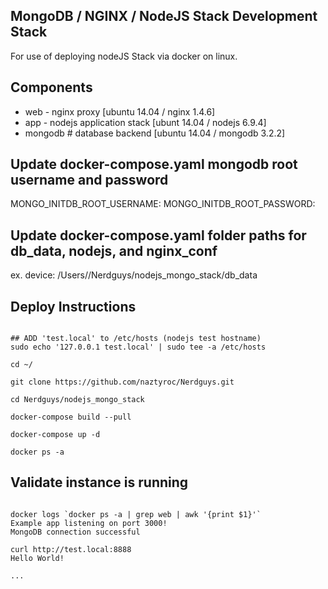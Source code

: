 ## MongoDB / NGINX / NodeJS Stack Development Stack

For use of deploying nodeJS Stack via docker on linux.


## Components

- web - nginx proxy [ubuntu 14.04 / nginx 1.4.6]
- app - nodejs application stack [ubunt 14.04 / nodejs 6.9.4]
- mongodb # database backend [ubuntu 14.04 / mongodb 3.2.2]

## Update docker-compose.yaml mongodb root username and password
MONGO_INITDB_ROOT_USERNAME:
MONGO_INITDB_ROOT_PASSWORD:

## Update docker-compose.yaml folder paths for db_data, nodejs, and nginx_conf

ex.
device: /Users/<username>/Nerdguys/nodejs_mongo_stack/db_data


## Deploy Instructions

```console

## ADD 'test.local' to /etc/hosts (nodejs test hostname)
sudo echo '127.0.0.1 test.local' | sudo tee -a /etc/hosts

cd ~/

git clone https://github.com/naztyroc/Nerdguys.git

cd Nerdguys/nodejs_mongo_stack

docker-compose build --pull

docker-compose up -d

docker ps -a

```

## Validate instance is running

```console

docker logs `docker ps -a | grep web | awk '{print $1}'`
Example app listening on port 3000!
MongoDB connection successful

curl http://test.local:8888
Hello World!

...
```
